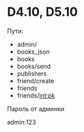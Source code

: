 # D4.10, D5.10

Пути:
* admin/
* books_json
* books 
* books/send 
* publishers 
* friend/create
* friends
* friends/<int:pk>

Пароль от админки

admin:123
